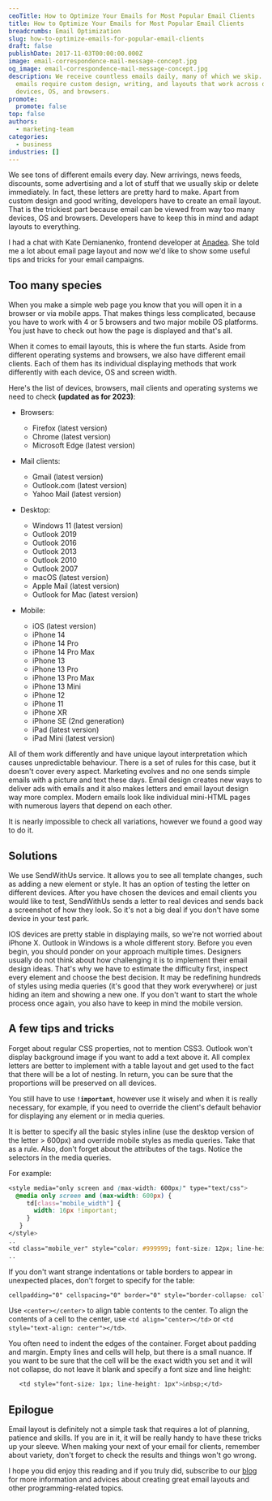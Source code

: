 ```yaml
---
ceoTitle: How to Optimize Your Emails for Most Popular Email Clients
title: How to Optimize Your Emails for Most Popular Email Clients
breadcrumbs: Email Optimization
slug: how-to-optimize-emails-for-popular-email-clients
draft: false
publishDate: 2017-11-03T00:00:00.000Z
image: email-correspondence-mail-message-concept.jpg
og_image: email-correspondence-mail-message-concept.jpg
description: We receive countless emails daily, many of which we skip. Effective
  emails require custom design, writing, and layouts that work across different
  devices, OS, and browsers.
promote:
  promote: false
top: false
authors:
  - marketing-team
categories:
  - business
industries: []
---
```

We see tons of different emails every day. New arrivings, news feeds, discounts, some advertising and a lot of stuff that we usually skip or delete immediately. In fact, these letters are pretty hard to make. Apart from custom design and good writing, developers have to create an email layout. That is the trickiest part because email can be viewed from way too many devices, OS and browsers. Developers have to keep this in mind and adapt layouts to everything.

I had a chat with Kate Demianenko, frontend developer at [Anadea](https://anadea.info/). She told me a lot about email page layout and now we'd like to show some useful tips and tricks for your email campaigns.

## Too many species

When you make a simple web page you know that you will open it in a browser or via mobile apps. That makes things less complicated, because you have to work with 4 or 5 browsers and two major mobile OS platforms. You just have to check out how the page is displayed and that's all.

When it comes to email layouts, this is where the fun starts. Aside from different operating systems and browsers, we also have different email clients. Each of them has its individual displaying methods that work differently with each device, OS and screen width.

Here's the list of devices, browsers, mail clients and operating systems we need to check **(updated as for 2023)**:

* Browsers:

  * Firefox (latest version)
  * Chrome (latest version)
  * Microsoft Edge (latest version)
* Mail clients:

  * Gmail (latest version)
  * Outlook.com (latest version)
  * Yahoo Mail (latest version)
* Desktop:

  * Windows 11 (latest version)
  * Outlook 2019
  * Outlook 2016
  * Outlook 2013
  * Outlook 2010
  * Outlook 2007
  * macOS (latest version)
  * Apple Mail (latest version)
  * Outlook for Mac (latest version)
* Mobile:

  * iOS (latest version)
  * iPhone 14
  * iPhone 14 Pro
  * iPhone 14 Pro Max
  * iPhone 13
  * iPhone 13 Pro
  * iPhone 13 Pro Max
  * iPhone 13 Mini
  * iPhone 12
  * iPhone 11
  * iPhone XR
  * iPhone SE (2nd generation)
  * iPad (latest version)
  * iPad Mini (latest version)

All of them work differently and have unique layout interpretation which causes unpredictable behaviour. There is a set of rules for this case, but it doesn't cover every aspect. Marketing evolves and no one sends simple emails with a picture and text these days. Email design creates new ways to deliver ads with emails and it also makes letters and email layout design way more complex. Modern emails look like individual mini-HTML pages with numerous layers that depend on each other.

It is nearly impossible to check all variations, however we found a good way to do it.

## Solutions

We use SendWithUs service. It allows you to see all template changes, such as adding a new element or style. It has an option of testing the letter on different devices. After you have chosen the devices and email clients you would like to test, SendWithUs sends a letter to real devices and sends back a screenshot of how they look. So it's not a big deal if you don't have some device in your test park.

IOS devices are pretty stable in displaying mails, so we're not worried about iPhone X. Outlook in Windows is a whole different story. Before you even begin, you should ponder on your approach multiple times. Designers usually do not think about how challenging it is to implement their email design ideas. That's why we have to estimate the difficulty first, inspect every element and choose the best decision. It may be redefining hundreds of styles using media queries (it's good that they work everywhere) or just hiding an item and showing a new one. If you don't want to start the whole process once again, you also have to keep in mind the mobile version.

## A few tips and tricks

Forget about regular CSS properties, not to mention CSS3. Outlook won't display background image if you want to add a text above it. All complex letters are better to implement with a table layout and get used to the fact that there will be a lot of nesting. In return, you can be sure that the proportions will be preserved on all devices.

You still have to use **`!important`**, however use it wisely and when it is really necessary, for example, if you need to override the client's default behavior for displaying any element or in media queries.

It is better to specify all the basic styles inline (use the desktop version of the letter > 600px) and override mobile styles as media queries. Take that as a rule. Also, don't forget about the attributes of the tags. Notice the selectors in the media queries.

For example:

```css
<style media="only screen and (max-width: 600px)" type="text/css">
  @media only screen and (max-width: 600px) {
     td[class="mobile_width"] {
       width: 16px !important;
     }
   }
</style>
..
<td class="mobile_ver" style="color: #999999; font-size: 12px; line-height: 24px;" width="24"></td>
..
```

If you don't want strange indentations or table borders to appear in unexpected places, don't forget to specify for the table:

```css
cellpadding="0" cellspacing="0" border="0" style="border-collapse: collapse;"
```

Use `<center></center>` to align table contents to the center. To align the contents of a cell to the center, use `<td align="center></td>` or `<td style="text-align: center"></td>`.

You often need to indent the edges of the container. Forget about padding and margin. Empty lines and cells will help, but there is a small nuance. If you want to be sure that the cell will be the exact width you set and it will not collapse, do not leave it blank and specify a font size and line height:

```css
   <td style="font-size: 1px; line-height: 1px">&nbsp;</td>
```

## Epilogue

Email layout is definitely not a simple task that requires a lot of planning, patience and skills. If you are in it, it will be really handy to have these tricks up your sleeve. When making your next of your email for clients, remember about variety, don't forget to check the results and things won't go wrong.

I hope you did enjoy this reading and if you truly did, subscribe to our [blog](https://anadea.info/blog) for more information and advices about creating great email layouts and other programming-related topics.
